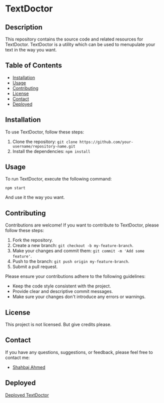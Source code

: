 # TextDoctor

## Description

This repository contains the source code and related resources for TextDoctor. TextDoctor is a utility which can be used to menupulate your text in the way you want.

## Table of Contents

- [Installation](#installation)
- [Usage](#usage)
- [Contributing](#contributing)
- [License](#license)
- [Contact](#contact)
- [Deployed](#deployed)

## Installation

To use TextDoctor, follow these steps:

1. Clone the repository: `git clone https://github.com/your-username/repository-name.git`
2. Install the dependencies: `npm install`

## Usage

To run TextDoctor, execute the following command:

```
npm start
```

And use it the way you want.

## Contributing

Contributions are welcome! If you want to contribute to TextDoctor, please follow these steps:

1. Fork the repository.
2. Create a new branch: `git checkout -b my-feature-branch`.
3. Make your changes and commit them: `git commit -m 'Add some feature'`.
4. Push to the branch: `git push origin my-feature-branch`.
5. Submit a pull request.

Please ensure your contributions adhere to the following guidelines:
- Keep the code style consistent with the project.
- Provide clear and descriptive commit messages.
- Make sure your changes don't introduce any errors or warnings.

## License

This project is not licensed. But give credits please.

## Contact

If you have any questions, suggestions, or feedback, please feel free to contact me:

- [Shahbaj Ahmed](mailto:your-shahbajahmed7866u@gmail.com)

## Deployed
[Deployed TextDoctor](https://textdoctorbyshahbajahmed.netlify.app/)


